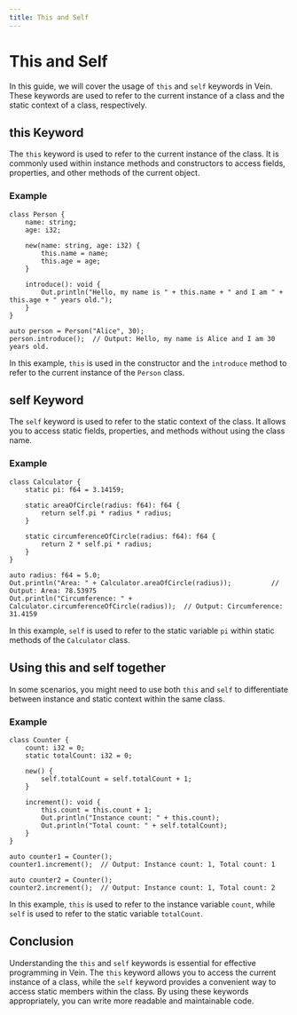 ```yaml
---
title: This and Self
---
```


# This and Self

In this guide, we will cover the usage of `this` and `self` keywords in Vein. These keywords are used to refer to the current instance of a class and the static context of a class, respectively.

## this Keyword

The `this` keyword is used to refer to the current instance of the class. It is commonly used within instance methods and constructors to access fields, properties, and other methods of the current object.

### Example

```vein
class Person {
    name: string;
    age: i32;

    new(name: string, age: i32) {
        this.name = name;
        this.age = age;
    }

    introduce(): void {
        Out.println("Hello, my name is " + this.name + " and I am " + this.age + " years old.");
    }
}

auto person = Person("Alice", 30);
person.introduce();  // Output: Hello, my name is Alice and I am 30 years old.
```

In this example, `this` is used in the constructor and the `introduce` method to refer to the current instance of the `Person` class.

## self Keyword

The `self` keyword is used to refer to the static context of the class. It allows you to access static fields, properties, and methods without using the class name.

### Example

```vein
class Calculator {
    static pi: f64 = 3.14159;

    static areaOfCircle(radius: f64): f64 {
        return self.pi * radius * radius;
    }

    static circumferenceOfCircle(radius: f64): f64 {
        return 2 * self.pi * radius;
    }
}

auto radius: f64 = 5.0;
Out.println("Area: " + Calculator.areaOfCircle(radius));          // Output: Area: 78.53975
Out.println("Circumference: " + Calculator.circumferenceOfCircle(radius));  // Output: Circumference: 31.4159
```

In this example, `self` is used to refer to the static variable `pi` within static methods of the `Calculator` class.

## Using this and self together

In some scenarios, you might need to use both `this` and `self` to differentiate between instance and static context within the same class.

### Example

```vein
class Counter {
    count: i32 = 0;
    static totalCount: i32 = 0;

    new() {
        self.totalCount = self.totalCount + 1;
    }

    increment(): void {
        this.count = this.count + 1;
        Out.println("Instance count: " + this.count);
        Out.println("Total count: " + self.totalCount);
    }
}

auto counter1 = Counter();
counter1.increment();  // Output: Instance count: 1, Total count: 1

auto counter2 = Counter();
counter2.increment();  // Output: Instance count: 1, Total count: 2
```

In this example, `this` is used to refer to the instance variable `count`, while `self` is used to refer to the static variable `totalCount`.

## Conclusion

Understanding the `this` and `self` keywords is essential for effective programming in Vein. The `this` keyword allows you to access the current instance of a class, while the `self` keyword provides a convenient way to access static members within the class. By using these keywords appropriately, you can write more readable and maintainable code.